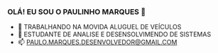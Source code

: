 ### OLÁ!  EU SOU O PAULINHO MARQUES 👋

- 🔭 TRABALHANDO NA MOVIDA ALUGUEL DE VEÍCULOS
- 🌱 ESTUDANTE DE ANALISE E DESENSOLVIMENDO DE SISTEMAS
- 📫 PAULO.MARQUES.DESENVOLVEDOR@GMAIL.COM 
